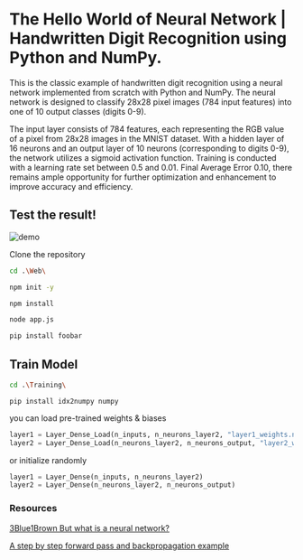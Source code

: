 # The Hello World of Neural Network | Handwritten Digit Recognition using Python and NumPy.

This is the classic example of handwritten digit recognition using a neural network implemented from scratch with Python and NumPy. The neural network is designed to classify 28x28 pixel images (784 input features) into one of 10 output classes (digits 0-9).

The input layer consists of 784 features, each representing the RGB value of a pixel from 28x28 images in the MNIST dataset. With a hidden layer of 16 neurons and an output layer of 10 neurons (corresponding to digits 0-9), the network utilizes a sigmoid activation function. Training is conducted with a learning rate set between 0.5 and 0.01. Final Average Error 0.10, there remains ample opportunity for further optimization and enhancement to improve accuracy and efficiency.



## Test the result!

![demo](https://github.com/DawitMengistu/Handwritten-Digit-Recognition-using-Python-and-NumPy/assets/107931523/822efa99-62d6-4026-92fb-973ca6cd2cca)

Clone the repository
```bash
cd .\Web\
```
```bash
npm init -y
```
```bash
npm install
```

```bash
node app.js
```

```bash
pip install foobar
```

## Train Model

```bash
cd .\Training\
```
```
pip install idx2numpy numpy
```
you can load pre-trained weights & biases 
```python
layer1 = Layer_Dense_Load(n_inputs, n_neurons_layer2, "layer1_weights.npy", "layer1_biases.npy")
layer2 = Layer_Dense_Load(n_neurons_layer2, n_neurons_output, "layer2_weights.npy", "layer2_biases.npy")
```

or initialize randomly
```python
layer1 = Layer_Dense(n_inputs, n_neurons_layer2)
layer2 = Layer_Dense(n_neurons_layer2, n_neurons_output)
```
### Resources

[3Blue1Brown But what is a neural network?](https://www.youtube.com/watch?v=aircAruvnKk&list=PLZHQObOWTQDNU6R1_67000Dx_ZCJB-3pi&ab_channel=3Blue1Brown)

[A step by step forward pass and backpropagation example](https://theneuralblog.com/forward-pass-backpropagation-example/)
